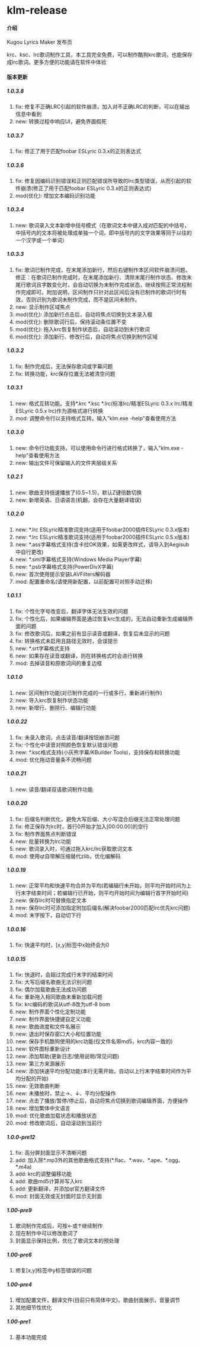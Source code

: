 # klm-release

#### 介绍

Kugou Lyrics Maker 发布页

krc、ksc、lrc歌词制作工具，本工具完全免费，可以制作酷狗krc歌词，也能保存成lrc歌词。更多方便的功能请在软件中体验

#### 版本更新

##### 1.0.3.8

1.  fix: 修复不正确LRC引起的软件崩溃，加入对不正确LRC的判断，可以在输出信息中看到
2.  new: 转换过程中响应UI，避免界面假死

##### 1.0.3.7

1.  fix: 修正了用于匹配foobar ESLyric 0.3.x的正则表达式

##### 1.0.3.6

1.  fix: 修复因编码识别错误和正则匹配错误所导致的lrc类型错误，从而引起的软件崩溃(修正了用于匹配foobar ESLyric 0.3.x的正则表达式)
2.  mod(优化): 增加文本编码识别功能

##### 1.0.3.4

1.  new: 歌词录入文本新增中括号模式（在歌词文本中键入成对匹配的中括号，中括号内的文本将被处理成单独一个词，即中括号内的文字效果等同于以往的一个汉字或一个单词）

##### 1.0.3.3

1.  fix: 歌词已制作完成，在末尾添加新行，然后右键制作本区间软件崩溃问题。修正：在歌词已制作完成时，在末尾添加新行、清除末尾行制作状态、修改末尾行歌词且字数变化时，会自动切换为未制作完成状态，继续按照正常流程制作完成即可。附加说明，区间制作只针对此区间后没有已制作的歌词行时有效，否则识别为歌词未制作完成，而不是区间未制作。
2.  new: 显示制作区域焦点
3.  mod(优化): 添加新行点击后，自动将焦点切换到文本录入框
4.  mod(优化): 删除歌词行后，保持滚动条位置不变
5.  mod(优化): 拖入krc恢复制作状态后，自动滚动到末行歌词
6.  mod(优化): 添加新行、修改行后，自动将焦点切换到制作区域

##### 1.0.3.2

1.  fix: 制作完成后，无法保存歌词或字幕问题
2.  fix: 转换功能，krc保存位置无法被清空问题

##### 1.0.3.1

1.  new: 格式互转功能。支持\*.krc \*.ksc \*.lrc(标准lrc/精准ESLyric 0.3.x lrc/精准ESLyric 0.5.x lrc)作为源格式进行转换
2.  mod: 调整命令行以支持格式互转。输入"klm.exe -help"查看使用方法

##### 1.0.3.0

1.  new: 命令行功能支持，可以使用命令行进行格式转换了，输入"klm.exe -help"查看使用方法
2.  new: 输出文件可保留输入的文件夹层级关系

##### 1.0.2.1

1.  new: 歌曲支持倍速播放了(0.5~1.5)，默认Z键倍数切换
2.  new: 新增英语、日语语言(机翻，会存在大量翻译错误)

##### 1.0.2.0

1.  new: \*.lrc ESLyric精准歌词支持(适用于foobar2000插件ESLyric 0.3.x版本)
2.  new: \*.lrc ESLyric精准歌词支持(适用于foobar2000插件ESLyric 0.5.x版本)
3.  new: \*.ass字幕格式支持(含卡拉OK效果，如需更改样式，请导入到Aegisub中自行更改)
4.  new: \*.smi字幕格式支持(Windows Media Player字幕)
5.  new: \*.psb字幕格式支持(PowerDivX字幕)
6.  new: 首次使用提示安装LAVFilters解码器
7.  mod: 配置重命名(请使用新配置，以前配置可对照手动迁移)

##### 1.0.1.1

1.  fix: 个性化字号改变后，翻译字体无法生效的问题
2.  fix: 个性化后，如果编辑界面是通过恢复krc生成的，无法自动重新生成编辑界面的问题
3.  fix: 修改歌词后，如果之前有显示读音或翻译，恢复后未显示的问题
4.  fix: 转换格式未启用且路径无效时，会误提示
5.  new: \*.srt字幕格式支持
6.  new: 如果存在读音或翻译，则在转换格式时会进行转换
7.  mod: 去掉读音和原歌词间的重复边框

##### 1.0.1.0

1.  new: 区间制作功能(对已制作完成的一行或多行，重新进行制作)
2.  new: 导入krc恢复制作状态功能
3.  new: 新增行、删除行、编辑行功能

##### 1.0.0.22

1.  fix: 未录入歌词，点击读音/翻译按钮崩溃问题
2.  fix: 个性化中读音对照颜色恢复默认错误问题
3.  new: \*.ksc格式支持(小灰熊字幕/KBuilder Tools)，支持保存和转换功能
4.  mod: 优化拖动音量条不流畅问题

##### 1.0.0.21

1.  new: 读音/翻译双语歌词制作功能

##### 1.0.0.20

1.  fix: 后缀名判断优化，避免大写后缀、大小写混合后缀无法正常处理问题
2.  fix: 修正保存为lrc时，首行0开始才加入\[00:00.00\]的空行
3.  fix: 制作界面焦点判断错误
4.  new: 批量转换为lrc功能
5.  new: 歌词录入时，可通过拖入krc/lrc获取歌词文本
6.  mod: 使用qt自带解压缩替代zlib，优化编解码

##### 1.0.0.19

1.  new: 正常平均和快速平均合并为平均(若编辑行未开始，则平均开始时间为上行末字结束时间；若编辑行已开始，则平均开始时间为编辑行首字开始时间)
2.  new: 保存lrc时可替换指定文本
3.  new: 保存lrc时可添加指定附加后缀名(解决foobar2000匹配lrc优先krc问题)
4.  mod: 末字按下，自动切下行

##### 1.0.0.16

1.  fix: 快速平均时，\[x,y\]标签中x始终会为0

##### 1.0.0.15

1.  fix: 快退时，会超过完成行末字的结束时间
2.  fix: 大写后缀名歌曲无法识别问题
3.  fix: 偶尔加载歌曲无法成功问题
4.  fix: 重新拖入相同歌曲未重新加载问题
5.  fix: krc编码的歌词从utf-8改为utf-8 bom
6.  new: 制作界面个性化定制功能
7.  new: 制作界面快捷键自定义功能
8.  new: 歌曲进度和文件名展示
9.  new: 退出时保存窗口大小和位置功能
10.  new: 保存手机酷狗使用的krc功能(仅文件名带md5，krc内容一致的)
11.  new: 软件图标重新设计
12.  new: 添加帮助(更新日志/使用说明/常见问题)
13.  new: 第三方来源展示
14.  new: 添加快速平均分配功能(本行无需开始，自动以上行末字结束时间作为平均分配的开始)
15.  new: 无效歌曲判断
16.  new: 未播放时，禁止→、↓、平均分配操作
17.  new: 点击了播放/暂停/停止后，自动将焦点切换到歌词编辑界面，方便操作
18.  new: 增加繁体中文语言
19.  mod: 优化歌曲加载状态和播放状态
20.  mod: 修改歌词后，自动滚动到当前行

##### 1.0.0-pre12

1.  fix: 高分屏封面显示不清晰问题
2.  add: 加入除\*.mp3外的其他歌曲格式支持(\*.flac、\*.wav、\*.ape、\*.ogg、\*.m4a)
3.  add: krc的调整偏移功能
4.  add: 歌曲md5计算并写入krc
5.  add: 更新翻译，并添加qt官方翻译文件
6.  mod: 封面无效或无封面时显示无封面

##### 1.00-pre9

1.  歌词制作完成后，可按←或↑继续制作
2.  现在制作中可以修改歌词了
3.  封面显示保持比例，优化了歌词文本的预处理

##### 1.00-pre6

1.  修复\[x,y\]标签中y标签错误的问题

##### 1.00-pre4

1.  增加配置文件，翻译文件(目前只有简体中文)，歌曲封面展示，音量调节
2.  其他细节性优化

##### 1.00-pre1

1.  基本功能完成
